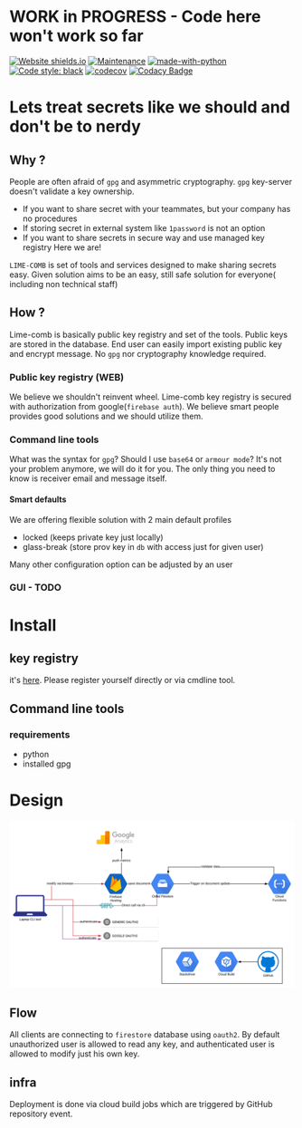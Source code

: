 # WORK in PROGRESS - Code here won't work so far

[![Website shields.io](https://img.shields.io/website-up-down-green-red/http/shields.io.svg)](https://lime-comb.web.app/)
[![Maintenance](https://img.shields.io/badge/Maintained%3F-yes-green.svg)](https://GitHub.com/Naereen/StrapDown.js/graphs/commit-activity)
[![made-with-python](https://img.shields.io/badge/Made%20with-Python-1f425f.svg)](https://www.python.org/)
[![Code style: black](https://img.shields.io/badge/code%20style-black-000000.svg)](https://github.com/psf/black)
[![codecov](https://codecov.io/gh/n0npax/lime-comb/branch/master/graph/badge.svg)](https://codecov.io/gh/n0npax/lime-comb)
[![Codacy Badge](https://api.codacy.com/project/badge/Grade/f46eccc192ce4347b7a6596175c960ee)](https://www.codacy.com/manual/n0npax/lime-comb?utm_source=github.com&amp;utm_medium=referral&amp;utm_content=n0npax/lime-comb&amp;utm_campaign=Badge_Grade)

# Lets treat secrets like we should and don't be to nerdy

## Why ?
People are often afraid of `gpg` and asymmetric cryptography. `gpg` key-server doesn't validate a key ownership.
- If you want to share secret with your teammates, but your company has no procedures
- If storing secret in external system like `1password` is not an option
- If you want to share secrets in secure way and use managed key registry
Here we are!

`LIME-COMB` is set of tools and services designed to make sharing secrets easy.
Given solution aims to be an easy, still safe solution for everyone( including non technical staff)

## How ?

Lime-comb is basically public key registry and set of the tools. Public keys are stored in the database. End user can easily import existing public key and encrypt message. No `gpg` nor cryptography knowledge required.

### Public key registry (WEB)

We believe we shouldn't reinvent wheel. Lime-comb key registry is secured with authorization from google(`firebase auth`).
We believe smart people provides good solutions and we should utilize them.

### Command line tools

What was the syntax for `gpg`? Should I use `base64` or `armour mode`? It's not your problem anymore, we will do it for you.
The only thing you need to know is receiver email and message itself.

#### Smart defaults

We are offering flexible solution with 2 main default profiles
- locked (keeps private key just locally)
- glass-break (store prov key in `db` with access just for given user)

Many other configuration option can be adjusted by an user

### GUI - TODO

# Install

## key registry
it's [here](https://lime-comb.web.app/). Please register yourself directly or via cmdline tool.

## Command line tools

### requirements
- python
- installed gpg

# Design

![Design diagram](https://github.com/n0npax/lime-comb/blob/master/images/arch_diagram.svg)

## Flow

All clients are connecting to `firestore` database using `oauth2`. By default unauthorized user is allowed to read any key, and authenticated user is allowed to modify just his own key.

## infra

Deployment is done via cloud build jobs which are triggered by GitHub repository event.
